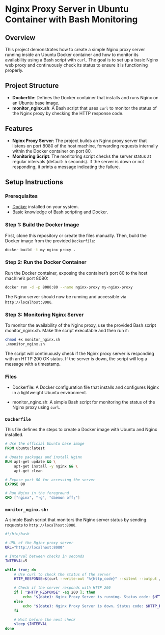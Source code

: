 # Nginx Proxy Server in Ubuntu Container with Bash Monitoring

## Overview

This project demonstrates how to create a simple Nginx proxy server running inside an Ubuntu Docker container and how to monitor its availability using a Bash script with `curl`. The goal is to set up a basic Nginx web proxy and continuously check its status to ensure it is functioning properly.

## Project Structure

- **Dockerfile**: Defines the Docker container that installs and runs Nginx on an Ubuntu base image.
- **monitor_nginx.sh**: A Bash script that uses `curl` to monitor the status of the Nginx proxy by checking the HTTP response code.
  
## Features

- **Nginx Proxy Server**: The project builds an Nginx proxy server that listens on port 8080 of the host machine, forwarding requests internally within the Docker container on port 80.
- **Monitoring Script**: The monitoring script checks the server status at regular intervals (default: 5 seconds). If the server is down or not responding, it prints a message indicating the failure.

## Setup Instructions

### Prerequisites

- [Docker](https://www.docker.com/get-started) installed on your system.
- Basic knowledge of Bash scripting and Docker.

### Step 1: Build the Docker Image

First, clone this repository or create the files manually. Then, build the Docker image from the provided `Dockerfile`:

```bash
docker build -t my-nginx-proxy .
```

### Step 2: Run the Docker Container

Run the Docker container, exposing the container’s port 80 to the host machine’s port 8080:


```bash
docker run -d -p 8080:80 --name nginx-proxy my-nginx-proxy
```

The Nginx server should now be running and accessible via `http://localhost:8080`.

### Step 3: Monitoring Nginx Server

To monitor the availability of the Nginx proxy, use the provided Bash script monitor_nginx.sh. Make the script executable and then run it:

```bash
chmod +x monitor_nginx.sh
./monitor_nginx.sh
```

The script will continuously check if the Nginx proxy server is responding with an HTTP 200 OK status. If the server is down, the script will log a message with a timestamp.


### Files

- Dockerfile: A Docker configuration file that installs and configures Nginx in a lightweight Ubuntu environment.

- monitor_nginx.sh: A simple Bash script for monitoring the status of the Nginx proxy using `curl`.

### `Dockerfile`

This file defines the steps to create a Docker image with Ubuntu and Nginx installed.

```Dockerfile
# Use the official Ubuntu base image
FROM ubuntu:latest

# Update packages and install Nginx
RUN apt-get update && \
    apt-get install -y nginx && \
    apt-get clean

# Expose port 80 for accessing the server
EXPOSE 80

# Run Nginx in the foreground
CMD ["nginx", "-g", "daemon off;"]
```

### `monitor_nginx.sh:`

A simple Bash script that monitors the Nginx server status by sending requests to `http://localhost:8080`.

```bash
#!/bin/bash

# URL of the Nginx proxy server
URL="http://localhost:8080"

# Interval between checks in seconds
INTERVAL=5

while true; do
    # Use curl to check the status of the server
    HTTP_RESPONSE=$(curl --write-out "%{http_code}" --silent --output /dev/null "$URL")

    # Check if the server responds with HTTP 200
    if [ "$HTTP_RESPONSE" -eq 200 ]; then
        echo "$(date): Nginx Proxy Server is running. Status code: $HTTP_RESPONSE"
    else
        echo "$(date): Nginx Proxy Server is down. Status code: $HTTP_RESPONSE"
    fi

    # Wait before the next check
    sleep $INTERVAL
done

```

